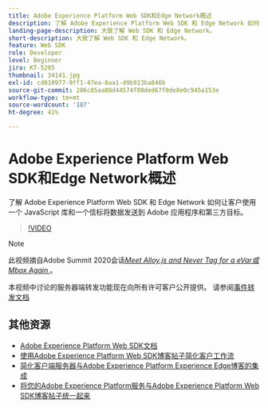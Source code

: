 ```yaml
---
title: Adobe Experience Platform Web SDK和Edge Network概述
description: 了解 Adobe Experience Platform Web SDK 和 Edge Network 如何让客户使用一个 JavaScript 库和一个信标将数据发送到 Adobe 应用程序和第三方目标。
landing-page-description: 大致了解 Web SDK 和 Edge Network。
short-description: 大致了解 Web SDK 和 Edge Network。
feature: Web SDK
role: Developer
level: Beginner
jira: KT-5205
thumbnail: 34141.jpg
exl-id: cd010977-9ff1-47ea-8aa1-d9b913ba846b
source-git-commit: 286c85aa88d44574f00ded67f0de8e0c945a153e
workflow-type: tm+mt
source-wordcount: '187'
ht-degree: 41%

---
```


# Adobe Experience Platform Web SDK和Edge Network概述

了解 Adobe Experience Platform Web SDK 和 Edge Network 如何让客户使用一个 JavaScript 库和一个信标将数据发送到 Adobe 应用程序和第三方目标。

>[!VIDEO](https://video.tv.adobe.com/v/34141?learn=on&enablevpops)

>[!NOTE]
>
>此视频摘自Adobe Summit 2020会话&#x200B;*[Meet Alloy.js and Never Tag for a eVar或Mbox Again ](https://business.adobe.com/summit/2020/with-alloy-js-never-tag-for-an-evar-or-mbox-again.html)*。
>
>本视频中讨论的服务器端转发功能现在向所有许可客户公开提供。 请参阅[事件转发文档](https://experienceleague.adobe.com/docs/experience-platform/tags/event-forwarding/overview.html?lang=zh-Hans)

## 其他资源

* [Adobe Experience Platform Web SDK文档](https://experienceleague.adobe.com/docs/experience-platform/edge/home.html?lang=zh-Hans)
* [使用Adobe Experience Platform Web SDK博客帖子简化客户工作流](https://medium.com/adobetech/simplifying-customer-workflows-with-adobe-experience-platform-web-sdk-4e54fe134f4a)
* [简化客户端服务器与Adobe Experience Platform Experience Edge博客的集成](https://medium.com/adobetech/streamlining-client-server-integrations-with-adobe-experience-platform-experience-edge-1caaef887172)
* [将您的Adobe Experience Platform服务与Adobe Experience Platform Web SDK博客帖子统一起来](https://medium.com/adobetech/unify-your-adobe-experience-platform-services-with-adobe-experience-platform-web-sdk-75cf6851a9fc)
